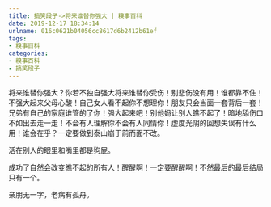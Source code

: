 ```yaml
---
title: 搞笑段子->将来谁替你强大 | 糗事百科
date: 2019-12-17 18:34:14
urlname: 016c0621b04056cc8617d6b2412b61ef
tags: 
- 糗事百科
categories:
- 糗事百科
- 搞笑段子
---
```

将来谁替你强大？你若不独自强大将来谁替你受伤！别悲伤没有用！谁都靠不住！不强大起来父母心酸！自己女人看不起你不想理你！朋友只会当面一套背后一套！兄弟有自己的家庭谁管的了你！强大起来吧！别他妈让别人瞧不起了！暗地舔伤口不如出去走一走！不会有人理解你不会有人同情你！虚度光阴的回想失误有什么用！谁会在乎？一定要做到泰山崩于前而面不改。

活在别人的眼里和嘴里都是狗屁。

成功了自然会改变瞧不起的所有人！醒醒啊！一定要醒醒啊！不然最后的最后结局只有一个。

亲朋无一字，老病有孤舟。


